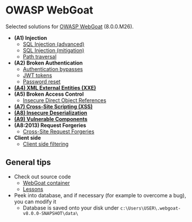 # OWASP WebGoat

Selected solutions for [OWASP WebGoat](https://owasp.org/www-project-webgoat/) (8.0.0.M26).

- **(A1) Injection**
    - [SQL Injection (advanced)](01-sqli_advanced.md)
    - [SQL Injection (mitigation)](01-sqli_mitigation.md)
    - [Path traversal](01-path-traversal.md)
- **(A2) Broken Authentication**
    - [Authentication bypasses](02-auth_bypasses.md)
    - [JWT tokens](02-jwt-tokens.md)
    - [Password reset](02-password-reset.md)
- **[(A4) XML External Entities (XXE)](04-xxe.md)**
- **(A5) Broken Access Control**
    - [Insecure Direct Object References](05-idor.md)
- **[(A7) Cross-Site Scripting (XSS)](07-xss.md)**
- **[(A8) Insecure Deserialization](08-insecure-deser.md)**
- **[(A9) Vulnerable Components](09-vuln_components.md)**
- **(A8:2013) Request Forgeries**
    - [Cross-Site Request Forgeries](09-2018-csrf.md)
- **Client side**
    - [Client side filtering](cs_filtering.md)

## General tips
- Check out source code
    - [WebGoat container](https://github.com/WebGoat/WebGoat/tree/develop/webgoat-container/src/main/java/org/owasp/webgoat)
    - [Lessons](https://github.com/WebGoat/WebGoat/tree/develop/webgoat-lessons)
- Peek into database, and if necessary (for example to overcome a bug), you can modify it
    - Database is saved onto your disk under `c:\Users\USER\.webgoat-v8.0.0-SNAPSHOT\data\`